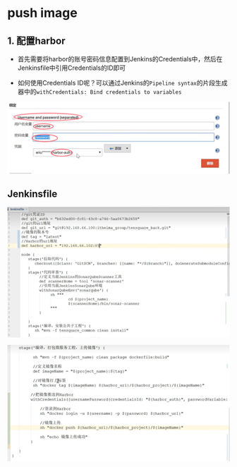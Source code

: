 # push image

## 1. 配置harbor
* 首先需要将harbor的账号密码信息配置到Jenkins的Credentials中，然后在Jenkinsfile中引用Credentials的ID即可

* 如何使用Credentials ID呢？可以通过Jenkins的`Pipeline syntax`的片段生成器中的`withCredentials: Bind credentials to variables`

![alt text](image-2.png)

## Jenkinsfile

![alt text](image-1.png)

![alt text](image-3.png)